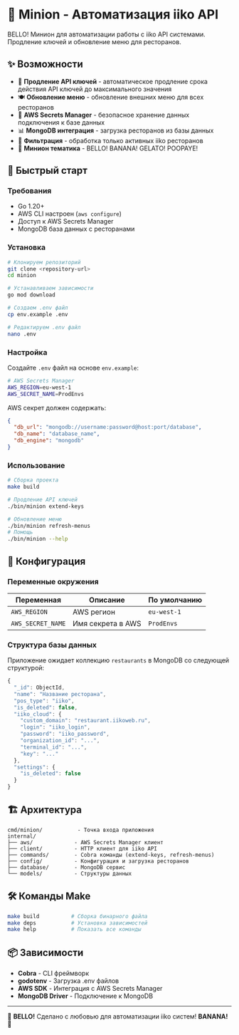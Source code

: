 # 🍌 Minion - Автоматизация iiko API

BELLO! Минион для автоматизации работы с iiko API системами. Продление ключей и обновление меню для ресторанов.

## ✨ Возможности

- 🔑 **Продление API ключей** - автоматическое продление срока действия API ключей до максимального значения
- 🍽️ **Обновление меню** - обновление внешних меню для всех ресторанов
- 🔐 **AWS Secrets Manager** - безопасное хранение данных подключения к базе данных
- 📊 **MongoDB интеграция** - загрузка ресторанов из базы данных
- 🎯 **Фильтрация** - обработка только активных iiko ресторанов
- 🍌 **Минион тематика** - BELLO! BANANA! GELATO! POOPAYE!

## 🚀 Быстрый старт

### Требования

- Go 1.20+
- AWS CLI настроен (`aws configure`)
- Доступ к AWS Secrets Manager
- MongoDB база данных с ресторанами

### Установка

```bash
# Клонируем репозиторий
git clone <repository-url>
cd minion

# Устанавливаем зависимости
go mod download

# Создаем .env файл
cp env.example .env

# Редактируем .env файл
nano .env
```

### Настройка

Создайте `.env` файл на основе `env.example`:

```bash
# AWS Secrets Manager
AWS_REGION=eu-west-1
AWS_SECRET_NAME=ProdEnvs
```

AWS секрет должен содержать:
```json
{
  "db_url": "mongodb://username:password@host:port/database",
  "db_name": "database_name",
  "db_engine": "mongodb"
}
```

### Использование

```bash
# Сборка проекта
make build

# Продление API ключей
./bin/minion extend-keys

# Обновление меню
./bin/minion refresh-menus
# Помощь
./bin/minion --help
```

## 🔧 Конфигурация

### Переменные окружения

| Переменная | Описание | По умолчанию |
|------------|----------|--------------|
| `AWS_REGION` | AWS регион | `eu-west-1` |
| `AWS_SECRET_NAME` | Имя секрета в AWS | `ProdEnvs` |

### Структура базы данных

Приложение ожидает коллекцию `restaurants` в MongoDB со следующей структурой:

```javascript
{
  "_id": ObjectId,
  "name": "Название ресторана",
  "pos_type": "iiko",
  "is_deleted": false,
  "iiko_cloud": {
    "custom_domain": "restaurant.iikoweb.ru",
    "login": "iiko_login",
    "password": "iiko_password",
    "organization_id": "...",
    "terminal_id": "...",
    "key": "..."
  },
  "settings": {
    "is_deleted": false
  }
}
```

## 🏗️ Архитектура

```
cmd/minion/           - Точка входа приложения
internal/
├── aws/             - AWS Secrets Manager клиент
├── client/          - HTTP клиент для iiko API
├── commands/        - Cobra команды (extend-keys, refresh-menus)
├── config/          - Конфигурация и загрузка ресторанов
├── database/        - MongoDB сервис
└── models/          - Структуры данных
```

## 🛠️ Команды Make

```bash
make build          # Сборка бинарного файла
make deps           # Установка зависимостей
make help           # Показать все команды
```

## 📦 Зависимости

- **Cobra** - CLI фреймворк
- **godotenv** - Загрузка .env файлов
- **AWS SDK** - Интеграция с AWS Secrets Manager
- **MongoDB Driver** - Подключение к MongoDB

---

🍌 **BELLO!** Сделано с любовью для автоматизации iiko систем! **BANANA!** 🎉